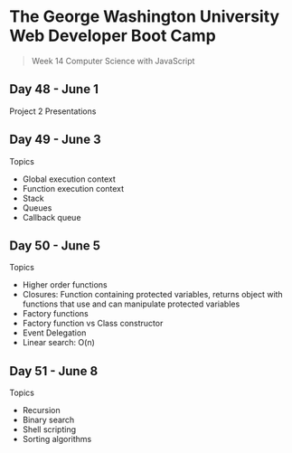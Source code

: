 # **The George Washington University Web Developer Boot Camp**
> Week 14 Computer Science with JavaScript

## **Day 48 - June 1**
Project 2 Presentations

## **Day 49 - June 3**
Topics
- Global execution context
- Function execution context
- Stack
- Queues
- Callback queue

## **Day 50 - June 5**
Topics
- Higher order functions
- Closures: Function containing protected variables, returns object with functions that use and can manipulate protected variables
- Factory functions
- Factory function vs Class constructor
- Event Delegation
- Linear search: O(n)

## **Day 51 - June 8**
Topics
- Recursion
- Binary search
- Shell scripting
- Sorting algorithms 